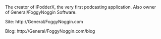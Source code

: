 The creator of iPodderX, the very first podcasting application. Also owner of General/FoggyNoggin Software.

Site: http://General/FoggyNoggin.com 

Blog: http://General/FoggyNoggin.com/blog